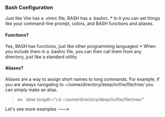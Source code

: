 ### Bash Configuration
Just like Vim has a .vimrc file, BASH has a .bashrc. 
	* In it you can set things like your command-line prompt, colors, and BASH functions and aliases.

#### Functions?
Yes, BASH has functions, just like other programming languages! 
	* When you include them in a .bashrc file, you can then call them from any directory, 
	  just like a standard utility.

#### Aliases?
Aliases are a way to assign short names to long commands.
For example, if you are always navigating to ~/some/directory/deep/in/the/file/tree/
you can simply make an alias.
>	ex. `alias longdir="cd ~/some/directory/deep/in/the/file/tree/"

Let's see more examples --->
